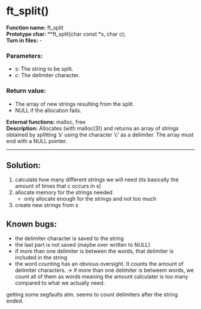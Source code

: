 # ft_split()

**Function name:** ft_split<br>
**Prototype char:** **ft_split(char const *s, char c);<br>
**Turn in files:** - <br>
### **Parameters:**
- s: The string to be split. <br>
- c: The delimiter character.<br>

### **Return value:**
- The array of new strings resulting from the split.<br>
- NULL if the allocation fails.

**External functions:** malloc, free<br>
**Description:** Allocates (with malloc(3)) and returns an array
of strings obtained by splitting ’s’ using the
character ’c’ as a delimiter. The array must end
with a NULL pointer.

-----------

## Solution:
1. calculate how many different strings we will need (its basically the amount of times that c occurs in s)
2. allocate memory for the strings needed
	- only allocate enough for the strings and not too much
3. create new strings from s

## Known bugs:
- the delimiter character is saved to the string
- the last part is not saved (maybe over written to NULL)
- if more than one delimiter is between the words, that delimiter is included in the string
- the word counting has an obvious oversight. It counts the amount of delimiter characters. -> if more than one delimiter is betweem words, we count all of them as words meaning the amount calculater is too many compared to what we actually need.

getting some segfaults atm. seems to count delimiters after the string ended.
